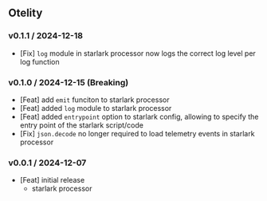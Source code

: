 ## Otelity

### v0.1.1 / 2024-12-18
- [Fix] `log` module in starlark processor now logs the correct log level per log function

### v0.1.0 / 2024-12-15 (Breaking)
- [Feat] add `emit` funciton to starlark processor
- [Feat] added `log` module to starlark processor
- [Feat] added `entrypoint` option to starlark config, allowing to specify the entry point of the starlark script/code
- [Fix] `json.decode` no longer required to load telemetry events in starlark processor

### v0.0.1 / 2024-12-07
- [Feat] initial release
  - starlark processor
